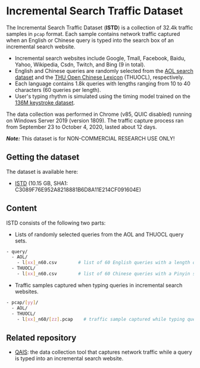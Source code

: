 # Incremental Search Traffic Dataset

The Incremental Search Traffic Dataset (**ISTD**) is a collection of 32.4k traffic samples in `pcap` format. Each sample contains network traffic captured when an English or Chinese query is typed into the search box of an incremental search website.

* Incremental search websites include Google, Tmall, Facebook, Baidu, Yahoo, Wikipedia, Csdn, Twitch, and Bing (9 in total).
* English and Chinese queries are randomly selected from the [AOL search dataset](https://jeffhuang.com/search_query_logs.html) and the [THU Open Chinese Lexicon](http://thuocl.thunlp.org/) (THUOCL), respectively.
* Each language contains 1.8k queries with lengths ranging from 10 to 40 characters (60 queries per length).
* User's typing rhythm is simulated using the timing model trained on the [136M keystroke dataset](https://userinterfaces.aalto.fi/136Mkeystrokes/).

The data collection was performed in Chrome (v85, QUIC disabled) running on Windows Server 2019 (version 1809). The traffic capture process ran from September 23 to October 4, 2020, lasted about 12 days.

***Note:*** This dataset is for NON-COMMERCIAL RESEARCH USE ONLY!


## Getting the dataset

The dataset is available here:

* [ISTD](https://mega.nz/file/0I4SQCjJ#Wzqp1v7XvnBzhn3jcCC2hcQdcT3k6jzzOmxBvAhOnTc) (10.15 GB, SHA1: C3089F76E952A8218881B6D8A11E214CF091604E)


## Content

ISTD consists of the following two parts:

* Lists of randomly selected queries from the AOL and THUOCL query sets.
```sh
- query/
  - AOL/
    - l[xx]_n60.csv        # list of 60 English queries with a length of [xx] characters.
  - THUOCL/
    - l[xx]_n60.csv        # list of 60 Chinese queries with a Pinyin syllable length of [xx] characters.
```

* Traffic samples captured when typing queries in incremental search websites.
```sh
- pcap/[yy]/
  - AOL/
  - THUOCL/
    - l[xx]_n60/[zz].pcap    # traffic sample captured while typing query [zz] in website [yy].
```


## Related repository

* [QAIS](https://github.com/ld258166011/QAIS): the data collection tool that captures network traffic while a query is typed into an incremental search website.
